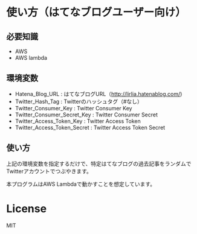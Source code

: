 # 使い方（はてなブログユーザー向け）

## 必要知識

* AWS
* AWS lambda

## 環境変数

* Hatena_Blog_URL : はてなブログURL（http://lirlia.hatenablog.com/)
* Twitter_Hash_Tag : Twitterのハッシュタグ（#なし）
* Twitter_Consumer_Key : Twitter Consumer Key
* Twitter_Consumer_Secret_Key : Twitter Consumer Secret
* Twitter_Access_Token_Key : Twitter Access Token
* Twitter_Access_Token_Secret : Twitter Access Token Secret

## 使い方

上記の環境変数を指定するだけで、特定はてなブログの過去記事をランダムでTwitterアカウントでつぶやきます。

本プログラムはAWS Lambdaで動かすことを想定しています。

# License

MIT
